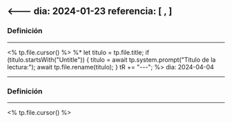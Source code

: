 <---
dia: 2024-01-23
referencia: [
	,
]
---
### Definición
---
<% tp.file.cursor() %>
%* 
	let titulo = tp.file.title;
	if (titulo.startsWith("Untitle")) {
		titulo = await tp.system.prompt("Titulo de la lectura:");
		await tp.file.rename(titulo);
	}
	tR += "---";
%>
dia: 2024-04-04

---
### Definición
---
<% tp.file.cursor() %>

